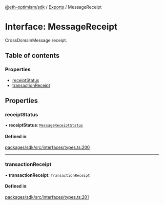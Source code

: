[@eth-optimism/sdk](../README.md) / [Exports](../modules.md) / MessageReceipt

# Interface: MessageReceipt

CrossDomainMessage receipt.

## Table of contents

### Properties

- [receiptStatus](MessageReceipt.md#receiptstatus)
- [transactionReceipt](MessageReceipt.md#transactionreceipt)

## Properties

### receiptStatus

• **receiptStatus**: [`MessageReceiptStatus`](../enums/MessageReceiptStatus.md)

#### Defined in

[packages/sdk/src/interfaces/types.ts:200](https://github.com/ethereum-optimism/optimism/blob/fe0376c5/packages/sdk/src/interfaces/types.ts#L200)

___

### transactionReceipt

• **transactionReceipt**: `TransactionReceipt`

#### Defined in

[packages/sdk/src/interfaces/types.ts:201](https://github.com/ethereum-optimism/optimism/blob/fe0376c5/packages/sdk/src/interfaces/types.ts#L201)
